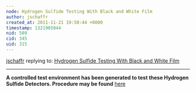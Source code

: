 ```yaml
---
node: Hydrogen Sulfide Testing With Black and White Film
author: jschaffr
created_at: 2011-11-21 19:50:44 +0000
timestamp: 1321905044
nid: 509
cid: 345
uid: 315
---
```




[jschaffr](../profile/jschaffr) replying to: [Hydrogen Sulfide Testing With Black and White Film](../notes/jschaffr/10-18-2011/hydrogen-sulfide-testing-black-and-white-film)

----
<strong>A controlled test environment has been generated to test these Hydrogen Sulfide Detectors. Procedure may be found</strong> <a href="http://publiclaboratory.org/notes/jschaffr/11-21-2011/controlled-testing-bw-film-hydrogen-sulfide-detectors">here</a>